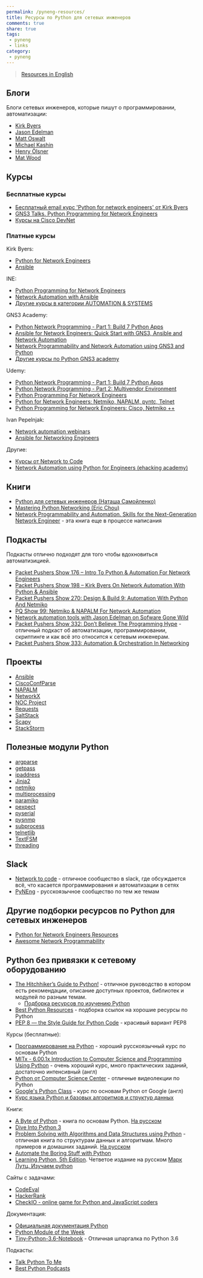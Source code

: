 ```yaml
---
permalink: /pyneng-resources/
title: Ресурсы по Python для сетевых инженеров
comments: true
share: true
tags:
 - pyneng
 - links
category:
 - pyneng
---
```


> [Resources in English](https://natenka.github.io/pyneng-resources-en/)

## Блоги

Блоги сетевых инженеров, которые пишут о программировании, автоматизации:

* [Kirk Byers](https://pynet.twb-tech.com/)
* [Jason Edelman](http://jedelman.com/)
* [Matt Oswalt](https://keepingitclassless.net/)
* [Michael Kashin](http://networkop.co.uk/)
* [Henry Ölsner](https://codingnetworker.com/)
* [Mat Wood](https://thepacketgeek.com/)

## Курсы

### Бесплатные курсы

* [Бесплатный email курс 'Python for network engineers' от Kirk Byers](https://pynet.twb-tech.com/email-signup.html)
* [GNS3 Talks. Python Programming for Network Engineers](https://www.youtube.com/playlist?list=PLhfrWIlLOoKPn7T9FtvbOWX8GxgsFFNwn)
* [Курсы на Cisco DevNet](https://learninglabs.cisco.com/)

### Платные курсы

Kirk Byers:

* [Python for Network Engineers](https://pynet.twb-tech.com/class.html)
* [Ansible](https://pynet.twb-tech.com/class-ansible.html)

INE:

* [Python Programming for Network Engineers](https://ine.com/products/python-programming-for-network-engineers)
* [Network Automation with Ansible](https://ine.com/collections/automation-systems/products/network-automation-with-ansible)
* [Другие курсы в категории AUTOMATION & SYSTEMS](https://ine.com/collections/automation-systems)

GNS3 Academy:

* [Python Network Programming - Part 1: Build 7 Python Apps](http://academy.gns3.com/p/python-programming-for-real-life-networking-use)
* [Ansible for Network Engineers: Quick Start with GNS3, Ansible and Network Automation](http://academy.gns3.com/p/ansible-for-network-engineers-gns3-ansible-cisco-network-automation/)
* [Network Programmability and Network Automation using GNS3 and Python](http://academy.gns3.com/p/python-programming-for-network-engineers)
* [Другие курсы по Python GNS3 academy](http://academy.gns3.com/courses?query=python)

Udemy:

* [Python Network Programming - Part 1: Build 7 Python Apps](https://www.udemy.com/python-programming-for-real-life-networking-use/)
* [Python Network Programming - Part 2: Multivendor Environment](https://www.udemy.com/python-network-programming-multivendor/)
* [Python Programming For Network Engineers](https://www.udemy.com/python-programming-for-network-engineers/)
* [Python for Network Engineers: Netmiko, NAPALM, pyntc, Telnet](https://www.udemy.com/python-for-network-engineers-netmiko-napalm-pyntc-telnet-ssh-automate/)
* [Python Programming for Network Engineers: Cisco, Netmiko ++](https://www.udemy.com/python-programming-for-cisco-network-engineers/)

Ivan Pepelnjak:

* [Network automation webinars](http://www.ipspace.net/Roadmap/Network_Automation_webinars)
* [Ansible for Networking Engineers](http://www.ipspace.net/Ansible_for_Networking_Engineers)

Другие:

* [Курсы от Network to Code](http://networktocode.com/products/training/)
* [Network Automation using Python for Engineers (ehacking academy)](http://academy.ehacking.net/p/network-automation-python-engineers)


## Книги

* [Python для сетевых инженеров (Наташа Самойленко)](https://www.gitbook.com/book/natenka/pyneng/details)
* [Mastering Python Networking (Eric Chou)](https://www.packtpub.com/networking-and-servers/mastering-python-networking)
* [Network Programmability and Automation. Skills for the Next-Generation Network Engineer](http://shop.oreilly.com/product/0636920042082.do) - эта книга еще в процессе написания

## Подкасты

Подкасты отлично подходят для того чтобы вдохновиться автоматизицией.

* [Packet Pushers Show 176 – Intro To Python & Automation For Network Engineers](http://packetpushers.net/podcast/podcasts/show-176-intro-to-python-automation-for-network-engineers/)
* [Packet Pushers Show 198 – Kirk Byers On Network Automation With Python & Ansible](http://packetpushers.net/podcast/podcasts/show-198-kirk-byers-network-automation-python-ansible/)
* [Packet Pushers Show 270: Design & Build 9: Automation With Python And Netmiko](http://packetpushers.net/podcast/podcasts/show-270-design-build-9-automation-python-netmiko/)
* [PQ Show 99: Netmiko & NAPALM For Network Automation](http://packetpushers.net/podcast/podcasts/pq-show-99-netmiko-napalm-network-automation/)
* [Network automation tools with Jason Edelman on Sofware Gone Wild](http://blog.ipspace.net/2014/10/network-automation-tools-with-jason.html)
* [Packet Pushers Show 332: Don’t Believe The Programming Hype](http://packetpushers.net/podcast/podcasts/show-332-dont-believe-programming-hype/) - отличный подкаст об автоматизации, программировании, скриптинге и как всё это относится к сетевым инженерам.
* [Packet Pushers Show 333: Automation & Orchestration In Networking](http://packetpushers.net/podcast/podcasts/show-333-orchestration-vs-automation/)

## Проекты

* [Ansible](https://www.ansible.com/)
* [CiscoConfParse](https://github.com/mpenning/ciscoconfparse)
* [NAPALM](https://github.com/napalm-automation/napalm)
* [NetworkX](https://github.com/networkx/networkx)
* [NOC Project](https://kb.nocproject.org/display/SITE/NOC)
* [Requests](https://github.com/kennethreitz/requests)
* [SaltStack](https://saltstack.com/)
* [Scapy](https://github.com/secdev/scapy)
* [StackStorm](https://stackstorm.com/)

## Полезные модули Python

* [argparse](https://docs.python.org/3/library/argparse.html)
* [getpass](https://docs.python.org/3/library/getpass.html)
* [ipaddress](https://docs.python.org/3/library/ipaddress.html)
* [Jinja2](http://jinja.pocoo.org/docs/2.9/)
* [netmiko](https://github.com/ktbyers/netmiko)
* [multiprocessing](https://docs.python.org/3/library/multiprocessing.html)
* [paramiko](http://docs.paramiko.org/)
* [pexpect](https://pexpect.readthedocs.io/en/stable/index.html)
* [pyserial](https://pythonhosted.org/pyserial/)
* [pysnmp](http://pysnmp.sourceforge.net/)
* [subprocess](https://docs.python.org/3/library/subprocess.html)
* [telnetlib](https://docs.python.org/3/library/telnetlib.html)
* [TextFSM](https://github.com/google/textfsm/wiki)
* [threading](https://docs.python.org/3/library/threading.html)


## Slack

* [Network to code](https://networktocode.herokuapp.com/) - отличное сообщество в slack, где обсуждается всё, что касается программирования и автоматизации в сетях
* [PyNEng](https://pyneng-slack.herokuapp.com/) - русскоязычное сообщество по тем же темам


## Другие подборки ресурсов по Python для сетевых инженеров

* [Python for Network Engineers Resources](https://kontrolissues.net/python-for-network-engineers-resources/)
* [Awesome Network Programmability](https://github.com/cisco-ie/awesome-network-programmability)


## Python без привязки к сетевому оборудованию

* [The Hitchhiker’s Guide to Python!](http://docs.python-guide.org/en/latest/) - отличное руководство в котором есть рекомендации, описание доступных проектов, библиотек и модулей по разным темам.
  * [Подборка ресурсов по изучению Python](http://docs.python-guide.org/en/latest/intro/learning/)
* [Best Python Resources](https://www.fullstackpython.com/best-python-resources.html) - подборка ссылок на хорошие ресурсы по Python
* [PEP 8 — the Style Guide for Python Code](http://pep8.org/) - красивый вариант PEP8


Курсы (бесплатные):

* [Программирование на Python](https://stepik.org/course/%D0%9F%D1%80%D0%BE%D0%B3%D1%80%D0%B0%D0%BC%D0%BC%D0%B8%D1%80%D0%BE%D0%B2%D0%B0%D0%BD%D0%B8%D0%B5-%D0%BD%D0%B0-Python-67) - хороший русскоязычный курс по основам Python
* [MITx - 6.00.1x Introduction to Computer Science and Programming Using Python](https://www.edx.org/course/introduction-computer-science-mitx-6-00-1x-9) - очень хороший курс, много практических заданий, достаточно интенсивный (англ)
* [Python от Computer Science Center](https://www.youtube.com/playlist?list=PLlb7e2G7aSpTTNp7HBYzCBByaE1h54ruW) - отличные видеолекции по Python
* [Google's Python Class](https://developers.google.com/edu/python/?csw=1) - курс по основам Python от Google (англ)
* [Курс языка Python и базовых алгоритмов и структур данных](https://github.com/Yorko/python_intro)

Книги:

* [A Byte of Python](https://www.gitbook.com/book/swaroopch/byte-of-python/details) - книга по основам Python. [На русском](http://wombat.org.ua/AByteOfPython/toc.html)
* [Dive Into Python 3](http://www.diveintopython3.net/index.html)
* [Problem Solving with Algorithms and Data Structures using Python](http://interactivepython.org/runestone/static/pythonds/index.html) - отличная книга по структурам данных и алгоритмам. Много примеров и домашних заданий. [На русском](http://aliev.me/runestone/)
* [Automate the Boring Stuff with Python](https://automatetheboringstuff.com/)
* [Learning Python, 5th Edition](http://shop.oreilly.com/product/0636920028154.do). Четветое издание на русском [Марк Лутц. Изучаем python](https://www.ozon.ru/context/detail/id/5730448/)

Сайты с задачами:

* [CodeEval](https://www.codeeval.com)
* [HackerRank](https://www.hackerrank.com/)
* [CheckIO - online game for Python and JavaScript coders](https://checkio.org/)

Документация:

* [Официальная документация Python](https://docs.python.org/3/index.html)
* [Python Module of the Week](https://pymotw.com/3/index.html)
* [Tiny-Python-3.6-Notebook](https://github.com/mattharrison/Tiny-Python-3.6-Notebook/blob/master/python.rst) - Отличная шпаргалка по Python 3.6

Подкасты:

* [Talk Python To Me](https://talkpython.fm/)
* [Best Python Podcasts](https://www.fullstackpython.com/best-python-podcasts.html)

